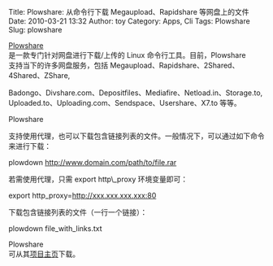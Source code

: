 Title: Plowshare: 从命令行下载 Megaupload、Rapidshare 等网盘上的文件
Date: 2010-03-21 13:32
Author: toy
Category: Apps, Cli
Tags: Plowshare
Slug: plowshare

[Plowshare](http://code.google.com/p/plowshare/)  
是一款专门针对网盘进行下载/上传的 Linux 命令行工具。目前，Plowshare  
支持当下的许多网盘服务，包括
Megaupload、Rapidshare、2Shared、4Shared、ZShare,  

Badongo、Divshare.com、Depositfiles、Mediafire、Netload.in、Storage.to,  
Uploaded.to、Uploading.com、Sendspace、Usershare、X7.to 等等。

Plowshare  

支持使用代理，也可以下载包含链接列表的文件。一般情况下，可以通过如下命令来进行下载：

plowdown http://www.domain.com/path/to/file.rar

若需使用代理，只需 export http\\\_proxy 环境变量即可：

export http\_proxy=http://xxx.xxx.xxx.xxx:80

下载包含链接列表的文件（一行一个链接）：

plowdown file\_with\_links.txt

Plowshare  
可从其[项目主页](http://code.google.com/p/plowshare/downloads/)下载。
